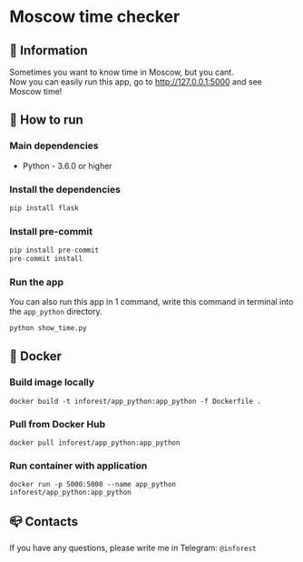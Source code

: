 # Moscow time checker

## 💾 Information

Sometimes you want to know time in Moscow, but you cant.\
Now you can easily run this app, go to <http://127.0.0.1:5000> and see Moscow time!

## 📝 How to run

### Main dependencies

- Python - 3.6.0 or higher

### Install the dependencies

``` python
pip install flask
```

### Install pre-commit

``` python
pip install pre-commit
pre-commit install
```

### Run the app

You can also run this app in 1 command, write this command
in terminal into the ``app_python`` directory.

``` python
python show_time.py
```
## 🐳 Docker

### Build image locally

    docker build -t inforest/app_python:app_python -f Dockerfile .

### Pull from Docker Hub

    docker pull inforest/app_python:app_python

### Run container with application

    docker run -p 5000:5000 --name app_python inforest/app_python:app_python

## 📪 Contacts

If you have any questions, please write me in Telegram: `@inforest`

